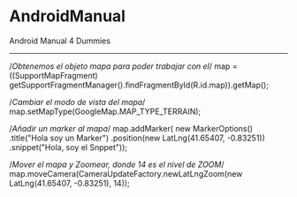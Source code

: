 AndroidManual
=============

Android Manual 4 Dummies
* * *
/*Obtenemos el objeto mapa para poder trabajar con el*/
		map = ((SupportMapFragment) getSupportFragmentManager().findFragmentById(R.id.map)).getMap();
		
/*Cambiar el modo de vista del mapa*/
map.setMapType(GoogleMap.MAP_TYPE_TERRAIN);
		
/*Añadir un marker al mapa*/
map.addMarker(
	new MarkerOptions()
    .title("Hola soy un Marker")
    .position(new LatLng(41.65407, -0.83251))
    .snippet("Hola, soy el Snppet"));
		
/*Mover el mapa y Zoomear, donde 14 es el nivel de ZOOM*/
map.moveCamera(CameraUpdateFactory.newLatLngZoom(new LatLng(41.65407, -0.83251), 14));
